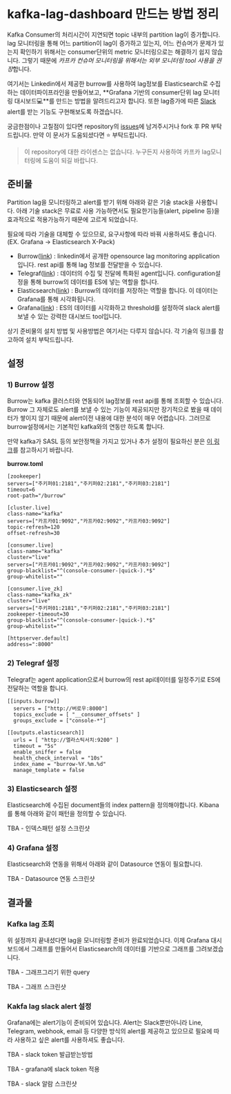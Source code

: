 # kafka-lag-dashboard 만드는 방법 정리

Kafka Consumer의 처리시간이 지연되면 topic 내부의 partition lag이 증가합니다. lag 모니터링을 통해 어느 partition이 lag이 증가하고 있는지, 어느 컨슈머가 문제가 있는지 확인하기 위해서는 consumer단위의 metric 모니터링으로는 해결하기 쉽지 않습니다. 그렇기 때문에 *카프카 컨슈머 모니터링을 위해서는 외부 모니터링 tool 사용을 권장*합니다.

여기서는 Linkedin에서 제공한 burrow를 사용하여 lag정보를 Elasticsearch로 수집하는 데이터파이프라인을 만들어보고, **Grafana 기반의 consumer단위 lag 모니터링 대시보드:computer:**를 만드는 방법을 알려드리고자 합니다. 또한 lag증가에 따른 [Slack](https://slack.com/) alert를 받는 기능도 구현해보도록 하겠습니다. 

궁금한점이나 고칠점이 있다면 repository의 [issues](https://github.com/AndersonChoi/kafka-lag-dashboard/issues)에 남겨주시거나 fork 후 PR 부탁드립니다. 만약 이 문서가 도움되셨다면 :star: 부탁드립니다.

> 이 repository에 대한 라이센스는 없습니다. 누구든지 사용하여 카프카 lag모니터링에 도움이 되길 바랍니다.

## 준비물

Partition lag을 모니터링하고 alert를 받기 위해 아래와 같은 기술 stack을 사용합니다. 아래 기술 stack은 무료로 사용 가능하면서도 필요한기능들(alert, pipeline 등)을 효과적으로 적용가능하기 때문에 고르게 되었습니다.

필요에 따라 기술을 대체할 수 있으므로, 요구사항에 따라 바꿔 사용하셔도 좋습니다.(EX. Grafana → Elasticsearch X-Pack) 

- Burrow([link](https://github.com/linkedin/Burrow)) : linkedin에서 공개한 opensource lag monitoring application입니다. rest api를 통해 lag 정보를 전달받을 수 있습니다.
- Telegraf([link](https://github.com/influxdata/telegraf)) : 데이터의 수집 및 전달에 특화된 agent입니다. configuration설정을 통해 burrow의 데이터를 ES에 넣는 역할을 합니다.
- Elasticsearch([link](https://github.com/elastic/elasticsearch)) : Burrow의 데이터를 저장하는 역할을 합니다. 이 데이터는 Grafana를 통해 시각화됩니다.
- Grafana([link](https://github.com/linkedin/Burrow)) : ES의 데이터를 시각화하고 threshold를 설정하여 slack alert를 보낼 수 있는 강력한 대시보드 tool입니다.

상기 준비물의 설치 방법 및 사용방법은 여기서는 다루지 않습니다. 각 기술의 링크를 참고하여 설치 부탁드립니다.

## 설정

### 1) Burrow 설정

Burrow는 kafka 클러스터와 연동되어 lag정보를 rest api를 통해 조회할 수 있습니다. Burrow 그 자체로도 alert를 보낼 수 있는 기능이 제공되지만 장기적으로 봤을 때 데이터가 쌓이지 않기 때문에 alert이전 내용에 대한 분석이 매우 어렵습니다. 그러므로 burrow설정에서는 기본적인 kafka와의 연동만 하도록 합니다.

만약 kafka가 SASL 등의 보안정책을 가지고 있거나 추가 설정이 필요하신 분은 [이 링크](https://github.com/linkedin/Burrow/wiki/Configuration)를 참고하시기 바랍니다.

**burrow.toml**

```
[zookeeper]
servers=["주키퍼01:2181","주키퍼02:2181","주키퍼03:2181"] 
timeout=6
root-path="/burrow"

[cluster.live]
class-name="kafka"
servers=["카프카01:9092","카프카02:9092","카프카03:9092"]
topic-refresh=120
offset-refresh=30

[consumer.live]
class-name="kafka"
cluster="live"
servers=["카프카01:9092","카프카02:9092","카프카03:9092"]
group-blacklist="^(console-consumer-|quick-).*$"
group-whitelist=""

[consumer.live_zk]
class-name="kafka_zk"
cluster="live"
servers=["주키퍼01:2181","주키퍼02:2181","주키퍼03:2181"] 
zookeeper-timeout=30
group-blacklist="^(console-consumer-|quick-).*$"
group-whitelist=""

[httpserver.default]
address=":8000"
```

### 2) Telegraf 설정

Telegraf는 agent application으로서 burrow의 rest api데이터를 일정주기로 ES에 전달하는 역할을 합니다.

```
[[inputs.burrow]]
  servers = ["http://버로우:8000"]
  topics_exclude = [ "__consumer_offsets" ]
  groups_exclude = ["console-*"]

[[outputs.elasticsearch]]
  urls = [ "http://엘라스틱서치:9200" ] 
  timeout = "5s"
  enable_sniffer = false
  health_check_interval = "10s"
  index_name = "burrow-%Y.%m.%d" 
  manage_template = false
```

### 3) Elasticsearch 설정

Elasticsearch에 수집된 document들의 index pattern을 정의해야합니다. Kibana를 통해 아래와 같이 패턴을 정의할 수 있습니다.

TBA - 인덱스패턴 설정 스크린샷

### 4) Grafana 설정

Elasticsearch와 연동을 위해서 아래와 같이 Datasource 연동이 필요합니다.

TBA - Datasource 연동 스크린샷


## 결과물


### Kafka lag 조회

위 설정까지 끝내셨다면 lag을 모니터링할 준비가 완료되었습니다. 이제 Grafana 대시보드에서 그래프를 만들어서 Elasticsearch의 데이터를 기반으로 그래프를 그려보겠습니다.

TBA - 그래프그리기 위한 query

TBA - 그래프 스크린샷

### Kakfa lag slack alert 설정

Grafana에는 alert기능이 준비되어 있습니다. Alert는 Slack뿐만아니라 Line, Telegram, webhook, email 등 다양한 방식의 alert를 제공하고 있으므로 필요에 따라 사용하고 싶은 alert를 사용하셔도 좋습니다.

TBA - slack token 발급받는방법

TBA - grafana에 slack token 적용

TBA - slack 알람 스크린샷
